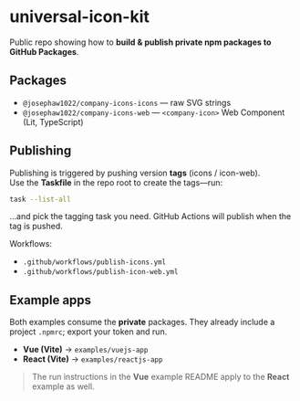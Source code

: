 # universal-icon-kit

Public repo showing how to **build & publish private npm packages to GitHub Packages**.

## Packages
- `@josephaw1022/company-icons-icons` — raw SVG strings
- `@josephaw1022/company-icons-web` — `<company-icon>` Web Component (Lit, TypeScript)

## Publishing
Publishing is triggered by pushing version **tags** (icons / icon-web).  
Use the **Taskfile** in the repo root to create the tags—run:

```bash
task --list-all
````

…and pick the tagging task you need. GitHub Actions will publish when the tag is pushed.

Workflows:

* `.github/workflows/publish-icons.yml`
* `.github/workflows/publish-icon-web.yml`

## Example apps

Both examples consume the **private** packages. They already include a project `.npmrc`; export your token and run.

* **Vue (Vite)** → `examples/vuejs-app`
* **React (Vite)** → `examples/reactjs-app`

> The run instructions in the **Vue** example README apply to the **React** example as well.
